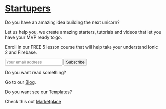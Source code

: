 
# [Startupers](/)

Do you have an amazing idea building the next unicorn?

Let us help you, we create amazing starters, tutorials and videos that let you have your MVP ready to go.


Enroll in our FREE 5 lesson course that will help take your understand Ionic 2 and Firebase.

<form action="https://gumroad.com/follow_from_embed_form" class="form gumroad-follow-form-embed" method="post">
<input name="seller_id" type="hidden" value="8823315497069">
<input name="email" placeholder="Your email address" type="email">
<button data-custom-highlight-color="" type="submit">Subscribe</button>
</form>


Do you want read something? 

Go to our <a href="{{ site.url }}/allposts">Blog</a>.


Do you want see our Templates? 

Check this out [Marketplace](http://market.startupers.io)



